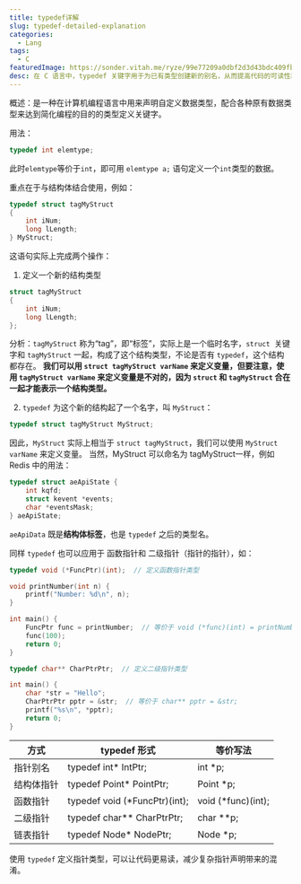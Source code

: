 ```yaml
---
title: typedef详解
slug: typedef-detailed-explanation
categories:
  - Lang
tags:
  - C
featuredImage: https://sonder.vitah.me/ryze/99e77209a0dbf2d3d43bdc409fb0fde8.webp
desc: 在 C 语言中，typedef 关键字用于为已有类型创建新的别名，从而提高代码的可读性和可维护性。本篇博客将深入解析 typedef 的用法，包括结构体重命名、指针类型定义、函数指针的应用，以及 typedef 和 struct 的区别，帮助你全面掌握 typedef 的使用技巧。
---
```


概述：是一种在计算机编程语言中用来声明自定义数据类型，配合各种原有数据类型来达到简化编程的目的的类型定义关键字。

用法：
```c
typedef int elemtype;
```

此时`elemtype`等价于`int`，即可用 `elemtype a;` 语句定义一个`int`类型的数据。

重点在于与结构体结合使用，例如：
```c
typedef struct tagMyStruct
{ 
    int iNum;
    long lLength;
} MyStruct;
```

这语句实际上完成两个操作：
1. 定义一个新的结构类型
```c
struct tagMyStruct
{ 
    int iNum; 
    long lLength; 
};
```

分析：`tagMyStruct` 称为“tag”，即“标签”，实际上是一个临时名字，`struct`  关键字和 `tagMyStruct` 一起，构成了这个结构类型，不论是否有 `typedef`，这个结构都存在。
**我们可以用 `struct tagMyStruct varName` 来定义变量，但要注意，使用 `tagMyStruct varName` 来定义变量是不对的，因为 `struct` 和 `tagMyStruct` 合在一起才能表示一个结构类型。** 

2. `typedef` 为这个新的结构起了一个名字，叫 `MyStruct`：
```c
typedef struct tagMyStruct MyStruct;
```

因此，`MyStruct` 实际上相当于 `struct tagMyStruct`，我们可以使用 `MyStruct varName` 来定义变量。
当然，MyStruct 可以命名为 tagMyStruct一样，例如 Redis 中的用法：
```c
typedef struct aeApiState {  
    int kqfd;  
    struct kevent *events;  
    char *eventsMask;   
} aeApiState;
```
`aeApiData` 既是**结构体标签**，也是 `typedef` 之后的类型名。

同样 `typedef` 也可以应用于 函数指针和 二级指针（指针的指针），如：
```c
typedef void (*FuncPtr)(int);  // 定义函数指针类型

void printNumber(int n) {
    printf("Number: %d\n", n);
}

int main() {
    FuncPtr func = printNumber;  // 等价于 void (*func)(int) = printNumber;
    func(100);
    return 0;
}
```

```c
typedef char** CharPtrPtr;  // 定义二级指针类型

int main() {
    char *str = "Hello";
    CharPtrPtr pptr = &str;  // 等价于 char** pptr = &str;
    printf("%s\n", *pptr);
    return 0;
}
```

| 方式    | typedef 形式                    | 等价写法               |
| ----- | ----------------------------- | ------------------ |
| 指针别名  | typedef int* IntPtr;          | int *p;            |
| 结构体指针 | typedef Point* PointPtr;      | Point *p;          |
| 函数指针  | typedef void (*FuncPtr)(int); | void (*func)(int); |
| 二级指针  | typedef char** CharPtrPtr;    | char **p;          |
| 链表指针  | typedef Node* NodePtr;        | Node *p;           |
使用 `typedef` 定义指针类型，可以让代码更易读，减少复杂指针声明带来的混淆。